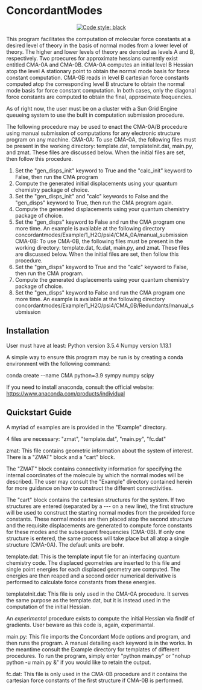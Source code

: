 # ConcordantModes


<p align="center">
<a href="https://github.com/psf/black"><img alt="Code style: black" src="https://img.shields.io/badge/code%20style-black-000000.svg"></a>
</p>

This program facilitates the computation of molecular force constants at a desired level of theory in the basis of normal modes from a lower level of theory.
The higher and lower levels of theory are denoted as levels A and B, respectively.
Two proecures for approximate hessians currently exist entitled CMA-0A and CMA-0B.
CMA-0A computes an initial level B Hessian atop the level A stationary point to obtain the normal mode basis for force constant computation.
CMA-0B reads in level B cartesian force constants computed atop the corresponding level B structure to obtain the normal mode basis for force constant computation.
In both cases, only the diagonal force constants are computed to obtain the final, approximate frequencies.

As of right now, the user must be on a cluster with a Sun Grid Engine queueing system to use the built in computation submission procedure.

The following procedure may be used to enact the CMA-0A/B procedure using manual submission of computations for any electronic structure program on any machine.
CMA-0A:
To use CMA-0A, the following files must be present in the working directory: template.dat, templateInit.dat, main.py, and zmat.
These files are discussed below. When the initial files are set, then follow this procedure.
1) Set the "gen_disps_init" keyword to True and the "calc_init" keyword to False, then run the CMA program
2) Compute the generated initial displacements using your quantum chemistry package of choice.
3) Set the "gen_disps_init" and "calc" keywords to False and the "gen_disps" keyword to True, then run the CMA program again.
4) Compute the generated displacements using your quantum chemistry package of choice.
5) Set the "gen_disps" keyword to False and run the CMA program one more time.
An example is available at the following directory concordantmodes/Example/1_H2O/psi4/CMA_0A/manual_submission
CMA-0B:
To use CMA-0B, the following files must be present in the working directory: template.dat, fc.dat, main.py, and zmat. These files are discussed below. When the initial files are set, then follow this procedure.
1) Set the "gen_disps" keyword to True and the "calc" keyword to False, then run the CMA program.
2) Compute the generated displacements using your quantum chemistry package of choice.
3) Set the "gen_disps" keyword to False and run the CMA program one more time.
An example is available at the following directory concordantmodes/Example/1_H2O/psi4/CMA_0B/Redundants/manual_submission

## Installation

User must have at least:
Python version 3.5.4
Numpy version 1.13.1

A simple way to ensure this program may be run is by creating a conda environment with the following command:

conda create --name CMA python=3.9 sympy numpy scipy

If you need to install anaconda, consult the official website:
https://www.anaconda.com/products/individual

## Quickstart Guide

A myriad of examples are is provided in the "Example" directory.

4 files are necessary: "zmat", "template.dat", "main.py", "fc.dat"

zmat:
This file contains geometric information about the system of interest. There is a "ZMAT" block and a "cart" block.

The "ZMAT" block contains connectivity information for specifying the internal coordinates of the molecule by which the normal modes will be described.
The user may consult the "Example" directory contained herein for more guidance on how to construct the different connectivities.

The "cart" block contains the cartesian structures for the system. If two structures are entered (separated by a --- on a new line), the first structure will be used to construct the starting normal modes from the provided force constants. These normal modes are then placed atop the second structure and the requisite displacements are generated to compute force constants for these modes and the subsequent frequencies (CMA-0B). If only one structure is entered, the same process will take place but all atop a single structure (CMA-0A). The default units are bohr.

template.dat:
This is the template input file for an interfacing quantum chemistry code. The displaced geometries are inserted to this file and single point energies for each displaced geometry are computed. The energies are then reaped and a second order numerical derivative is performed to calculate force constants from these energies.

templateInit.dat:
This file is only used in the CMA-0A procedure. It serves the same purpose as the template.dat, but it is instead used in the computation of the initial Hessian.

An *experimental* procedure exists to compute the initial Hessian via findif of gradients. User beware as this code is, again, experimantal.

main.py:
This file imports the Concordant Mode options and program, and then runs the program. 
A manual detailing each keyword is in the works.
In the meantime consult the Example directory for templates of different procedures.
To run the program, simply enter "python main.py" or "nohup python -u main.py &" if you would like to retain the output.

fc.dat:
This file is only used in the CMA-0B procedure and it contains the cartesian force constants of the first structure if CMA-0B is performed.

